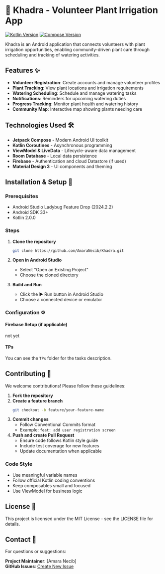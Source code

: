 # 🌱 Khadra - Volunteer Plant Irrigation App

[![Kotlin Version](https://img.shields.io/badge/Kotlin-2.0.0-blue.svg)](https://kotlinlang.org)
[![Compose Version](https://img.shields.io/badge/Jetpack%20Compose-1.10.0-brightgreen)](https://developer.android.com/jetpack/compose)

Khadra is an Android application that connects volunteers with plant irrigation opportunities, enabling community-driven plant care through scheduling and tracking of watering activities.

## Features ✨
- **Volunteer Registration**: Create accounts and manage volunteer profiles
- **Plant Tracking**: View plant locations and irrigation requirements
- **Watering Scheduling**: Schedule and manage watering tasks
- **Notifications**: Reminders for upcoming watering duties
- **Progress Tracking**: Monitor plant health and watering history
- **Community Map**: Interactive map showing plants needing care

## Technologies Used 🛠️
- **Jetpack Compose** - Modern Android UI toolkit
- **Kotlin Coroutines** - Asynchronous programming
- **ViewModel & LiveData** - Lifecycle-aware data management
- **Room Database** - Local data persistence
- **Firebase** - Authentication and cloud Datastore (if used)
- **Material Design 3** - UI components and theming

## Installation & Setup 🚀

### Prerequisites
- Android Studio Ladybug Feature Drop (2024.2.2)
- Android SDK 33+
- Kotlin 2.0.0

### Steps
1. **Clone the repository**
   ```bash
   git clone https://github.com/AmaraNecib/Khadra.git
   ```
2. **Open in Android Studio**
    - Select "Open an Existing Project"
    - Choose the cloned directory

3. **Build and Run**
    - Click the ▶️ Run button in Android Studio
    - Choose a connected device or emulator

### Configuration ⚙️

#### Firebase Setup (if applicable)
not yet

#### TPs
You can see the `TPs` folder for the tasks description.

## Contributing 🤝
We welcome contributions! Please follow these guidelines:

1. **Fork the repository**
2. **Create a feature branch**
   ```bash
   git checkout -b feature/your-feature-name
   ```
3. **Commit changes**
    - Follow Conventional Commits format
    - Example: `feat: add user registration screen`
4. **Push and create Pull Request**
    - Ensure code follows Kotlin style guide
    - Include test coverage for new features
    - Update documentation when applicable

### Code Style
- Use meaningful variable names
- Follow official Kotlin coding conventions
- Keep composables small and focused
- Use ViewModel for business logic

## License 📄
This project is licensed under the MIT License - see the LICENSE file for details.

## Contact 📧
For questions or suggestions:

**Project Maintainer**: [Amara Necib]   
**GitHub Issues**: [Create New Issue](#https://github.com/AmaraNecib/Khadra/issues)

